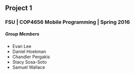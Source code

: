 ## Project 1
### FSU | COP4656 Mobile Programming | Spring 2016
##### Group Members
* Evan Lee
* Daniel Hoekman
* Chandler Pergakis
* Stacy Sosa-Soto
* Samuel Wallace
